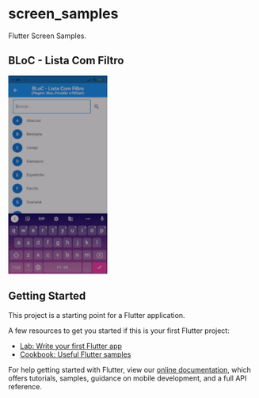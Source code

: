 # screen_samples

Flutter Screen Samples.

## BLoC - Lista Com Filtro

<img src="https://raw.githubusercontent.com/CaioAFA/flutter-public-samples/master/screen_samples/images/previews/bloc_list_with_filter.gif" width="200" height="400" />

## Getting Started

This project is a starting point for a Flutter application.

A few resources to get you started if this is your first Flutter project:

- [Lab: Write your first Flutter app](https://flutter.dev/docs/get-started/codelab)
- [Cookbook: Useful Flutter samples](https://flutter.dev/docs/cookbook)

For help getting started with Flutter, view our
[online documentation](https://flutter.dev/docs), which offers tutorials,
samples, guidance on mobile development, and a full API reference.
